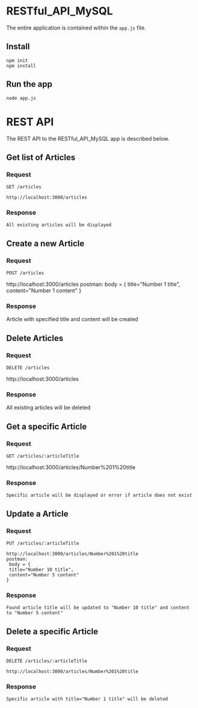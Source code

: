 # RESTful_API_MySQL

The entire application is contained within the `app.js` file.

## Install

    npm init
    npm install

## Run the app

    node app.js
    
# REST API

The REST API to the RESTful_API_MySQL app is described below.

## Get list of Articles

### Request

`GET /articles`

    http://localhost:3000/articles
    
### Response

    All existing articles will be displayed
    
## Create a new Article

### Request

`POST /articles`

   http://localhost:3000/articles
   postman:
    body = {
    title="Number 1 title",
    content="Number 1 content"
    }
   
### Response

   Article with specified title and content will be created

## Delete Articles

### Request

`DELETE /articles`

   http://localhost:3000/articles

### Response

   All existing articles will be deleted

## Get a specific Article

### Request

`GET /articles/:articleTitle`

   http://localhost:3000/articles/Number%201%20title

### Response

    Specific article will be displayed or error if article does not exist

## Update a Article

### Request

`PUT /articles/:articleTitle`

    http://localhost:3000/articles/Number%201%20title
    postman:
     body = {
     title="Number 10 title",
     content="Number 5 content"
    }
      
### Response

    Found article title will be updated to "Number 10 title" and content to "Number 5 content"

## Delete a specific Article

### Request

`DELETE /articles/:articleTitle`

    http://localhost:3000/articles/Number%201%20title

### Response

    Specific article with title="Number 1 title" will be deleted
